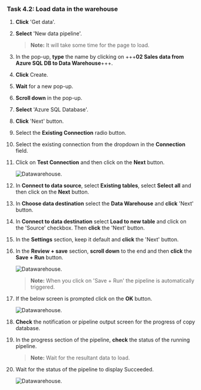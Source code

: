### Task 4.2: Load data in the warehouse

1. **Click** 'Get data'.

2. **Select** 'New data pipeline'.


	>**Note:** It will take some time for the page to load.

3. In the pop-up, **type** the name by clicking on +++**02 Sales data from Azure SQL DB to Data Warehouse**+++.

4. **Click** Create.

5. **Wait** for a new pop-up.

6. **Scroll down** in the pop-up.

7. **Select** 'Azure SQL Database'.

8. **Click** 'Next' button.

9. Select the **Existing Connection** radio button.

10. Select the existing connection from the dropdown in the **Connection** field.

11. Click on **Test Connection** and then click on the **Next** button.

	![Datawarehouse.](instructions240153/task-4.1.warehouse-10.png)
	
12. In **Connect to data source**, select **Existing tables**, select **Select all** and then click on the **Next** button.

13. In **Choose data destination** select the **Data Warehouse** and **click** 'Next' button.

14. In **Connect to data destination** select **Load to new table** and click on the 'Source' checkbox. Then **click** the 'Next' button.

15. In the **Settings** section, keep it default and **click** the 'Next' button.

16. In the **Review + save** section, **scroll down** to the end and then **click** the **Save + Run** button.

	![Datawarehouse.](instructions240153/task-4.1.warehouse-16.png)	

	>**Note:** When you click on 'Save + Run' the pipeline is automatically triggered.

17. If the below screen is prompted click on the **OK** button.

	![Datawarehouse.](instructions240153/task-4.1.warehouse-16.1.png)	

18. **Check** the notification or pipeline output screen for the progress of copy database.

19. In the progress section of the pipeline, **check** the status of the running pipeline.

	>**Note:** Wait for the resultant data to load.

20. Wait for the status of the pipeline to display Succeeded.

	![Datawarehouse.](instructions240153/task-4.1.warehouse-19.png)
